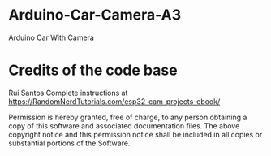 # Arduino-Car-Camera-A3
Arduino Car With Camera


# Credits of the code base

  Rui Santos
  Complete instructions at https://RandomNerdTutorials.com/esp32-cam-projects-ebook/
  
  Permission is hereby granted, free of charge, to any person obtaining a copy of this software and associated documentation files.
  The above copyright notice and this permission notice shall be included in all copies or substantial portions of the Software.
